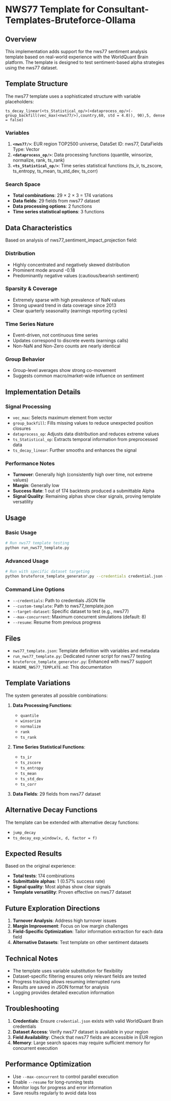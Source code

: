 # NWS77 Template for Consultant-Templates-Bruteforce-Ollama

## Overview

This implementation adds support for the nws77 sentiment analysis template based on real-world experience with the WorldQuant Brain platform. The template is designed to test sentiment-based alpha strategies using the nws77 dataset.

## Template Structure

The nws77 template uses a sophisticated structure with variable placeholders:

```
ts_decay_linear(<ts_Statistical_op/>(<dataprocess_op/>(-group_backfill(vec_max(<nws77/>),country,60, std = 4.0)), 90),5, dense = false)
```

### Variables

1. **`<nws77/>`**: EUR region TOP2500 universe, DataSet ID: nws77, DataFields Type: Vector
2. **`<dataprocess_op/>`**: Data processing functions (quantile, winsorize, normalize, rank, ts_rank)
3. **`<ts_Statistical_op/>`**: Time series statistical functions (ts_ir, ts_zscore, ts_entropy, ts_mean, ts_std_dev, ts_corr)

### Search Space

- **Total combinations**: 29 × 2 × 3 = 174 variations
- **Data fields**: 29 fields from nws77 dataset
- **Data processing options**: 2 functions
- **Time series statistical options**: 3 functions

## Data Characteristics

Based on analysis of nws77_sentiment_impact_projection field:

### Distribution
- Highly concentrated and negatively skewed distribution
- Prominent mode around -0.18
- Predominantly negative values (cautious/bearish sentiment)

### Sparsity & Coverage
- Extremely sparse with high prevalence of NaN values
- Strong upward trend in data coverage since 2013
- Clear quarterly seasonality (earnings reporting cycles)

### Time Series Nature
- Event-driven, not continuous time series
- Updates correspond to discrete events (earnings calls)
- Non-NaN and Non-Zero counts are nearly identical

### Group Behavior
- Group-level averages show strong co-movement
- Suggests common macro/market-wide influence on sentiment

## Implementation Details

### Signal Processing
- `vec_max`: Selects maximum element from vector
- `group_backfill`: Fills missing values to reduce unexpected position closures
- `dataprocess_op`: Adjusts data distribution and reduces extreme values
- `ts_Statistical_op`: Extracts temporal information from preprocessed data
- `ts_decay_linear`: Further smooths and enhances the signal

### Performance Notes
- **Turnover**: Generally high (consistently high over time, not extreme values)
- **Margin**: Generally low
- **Success Rate**: 1 out of 174 backtests produced a submittable Alpha
- **Signal Quality**: Remaining alphas show clear signals, proving template versatility

## Usage

### Basic Usage

```bash
# Run nws77 template testing
python run_nws77_template.py
```

### Advanced Usage

```bash
# Run with specific dataset targeting
python bruteforce_template_generator.py --credentials credential.json --custom-template nws77_template.json --target-dataset nws77
```

### Command Line Options

- `--credentials`: Path to credentials JSON file
- `--custom-template`: Path to nws77_template.json
- `--target-dataset`: Specific dataset to test (e.g., nws77)
- `--max-concurrent`: Maximum concurrent simulations (default: 8)
- `--resume`: Resume from previous progress

## Files

- `nws77_template.json`: Template definition with variables and metadata
- `run_nws77_template.py`: Dedicated runner script for nws77 testing
- `bruteforce_template_generator.py`: Enhanced with nws77 support
- `README_NWS77_TEMPLATE.md`: This documentation

## Template Variations

The system generates all possible combinations:

1. **Data Processing Functions**:
   - `quantile`
   - `winsorize`
   - `normalize`
   - `rank`
   - `ts_rank`

2. **Time Series Statistical Functions**:
   - `ts_ir`
   - `ts_zscore`
   - `ts_entropy`
   - `ts_mean`
   - `ts_std_dev`
   - `ts_corr`

3. **Data Fields**: 29 fields from nws77 dataset

## Alternative Decay Functions

The template can be extended with alternative decay functions:
- `jump_decay`
- `ts_decay_exp_window(x, d, factor = f)`

## Expected Results

Based on the original experience:
- **Total tests**: 174 combinations
- **Submittable alphas**: 1 (0.57% success rate)
- **Signal quality**: Most alphas show clear signals
- **Template versatility**: Proven effective on nws77 dataset

## Future Exploration Directions

1. **Turnover Analysis**: Address high turnover issues
2. **Margin Improvement**: Focus on low margin challenges
3. **Field-Specific Optimization**: Tailor information extraction for each data field
4. **Alternative Datasets**: Test template on other sentiment datasets

## Technical Notes

- The template uses variable substitution for flexibility
- Dataset-specific filtering ensures only relevant fields are tested
- Progress tracking allows resuming interrupted runs
- Results are saved in JSON format for analysis
- Logging provides detailed execution information

## Troubleshooting

1. **Credentials**: Ensure `credential.json` exists with valid WorldQuant Brain credentials
2. **Dataset Access**: Verify nws77 dataset is available in your region
3. **Field Availability**: Check that nws77 fields are accessible in EUR region
4. **Memory**: Large search spaces may require sufficient memory for concurrent execution

## Performance Optimization

- Use `--max-concurrent` to control parallel execution
- Enable `--resume` for long-running tests
- Monitor logs for progress and error information
- Save results regularly to avoid data loss
